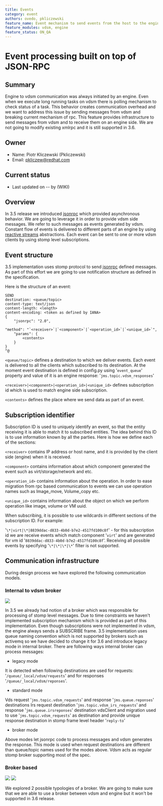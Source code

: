 ```yaml
---
title: Events
category: event
authors: ovedo, pkliczewski
feature_name: Event mechanism to send events from the host to the engine
feature_modules: vdsm, engine
feature_status: ON_QA
---
```


# Event processing built on top of JSON-RPC

## Summary

Engine to vdsm communication was always initiated by an engine. Even when we execute long running tasks on vdsm there is polling mechanism to check status of a task. This behavior creates communication overhead and we want to address this issue by sending messages from vdsm and breaking current mechanism of rpc. This feature provides infrastructure to send messages from vdsm and to receive them on an engine side. We are not going to modify existing xmlrpc and it is still supported in 3.6.

## Owner

*   Name: Piotr Kliczewski (Pkliczewski)
*   Email: <pkliczew@redhat.com>

## Current status

*   Last updated on -- by (WIKI)

## Overview

In 3.5 release we introduced [jsonrpc](/develop/release-management/features/infra/jsonrpc3.5.html) which provided asynchronous behavior.
We are going to leverage it in order to provide vdsm side messages.
We refer to such messages as events generated by vdsm. Constant flow of events is delivered to different parts of an engine by using
[reactive streams](http://www.reactive-streams.org/) abstractions.
Each event can be sent to one or more vdsm clients by using stomp level subscriptions.

## Event structure

3.5 implementation uses stomp protocol to send [jsonrpc](http://www.jsonrpc.org/specification) defined messages.
As part of this effort we are going to use notification structure as defined in the specification.

Here is the structure of an event:

```
SEND
destination: <queue/topic>
content-type: text/json
content-length: <length>
content-encoding: <token as defined by IANA>
{
    "jsonrpc": "2.0",
    "method": "`<receiver>`|`<component>`|`<operation_id>`|`<unique_id>`",
    "params": {
        <contents>
    }
}
^@
```

`<queue/topic>` defines a destination to which we deliver events. Each event is delivered to all the clients which subscribed to its destination.
At the moment event destination is defined in config.py using '`event_queue`' property and value of it is an engine response: '`jms.topic.vdsm_responses`'

`<receiver>|<component>|<operation_id>|<unique_id>` defines subscription id which is used to match engine side subscription.

`<contents>` defines the place where we send data as part of an event.

## Subscription identifier

Subscription ID is used to uniquely identify an event, so that the entity receiving it is able to match it to subscribed entities.
The idea behind this ID is to use information known by all the parties. Here is how we define each of the sections:

`<receiver>` contains IP address or host name, and it is provided by the client side (engine) when it is received.

`<component>` contains information about which component generated the event such as virt/storage/network and etc.

`<operation_id>` contains information about the operation. In order to ease migration from rpc based communication to events we can use operation names such as Image_move, Volume_copy etc.

`<unique_id>` contains information about the object on which we perform operation like image, volume or VM uuid.

When subscribing, it is possible to use wildcards in different sections of the subscription ID. For example:

'`\*|virt|\*|8839ddac-d833-4b0d-b7e2-4517fd100c8f`' - for this subscription id we are receive events which match component '`virt`' and
are generated for vm id '`8839ddac-d833-4b0d-b7e2-4517fd100c8f`'. 
Receiving all possible events by specifying '`\*|\*|\*|\*`' filter is not supported.

## Communication infrastructure

During design process we have explored the following communication models.

### Internal to vdsm broker

![](/images/wiki/Broker.png)

In 3.5 we already had notion of a broker which was responsible for processing of stomp level messages.
Due to time constraints we haven't implemented subscription mechanism which is provided as part of this implementation.
Even though subscriptions were not implemented in vdsm, the engine always sends a SUBSCRIBE frame.
3.5 implementation uses queue naming convention which is not supported by brokers such as activemq so we have decided to change it for 3.6 and introduce legacy mode in internal broker.
There are following ways internal broker can process messages:

*   legacy mode

It is detected when following destinations are used for requests: '`/queue/_local/vdsm/requests`' and for responses '`/queue/_local/vdsm/reponses`'.

*   standard mode

Vds request '`jms.topic.vdsm_requests`' and response '`jms.queue.reponses`' destinations
Irs request destination '`jms.topic.vdsm_irs_requests`' and response '`jms.queue.irsreponses`'
destination vdsClient and migration used to use '`jms.topic.vdsm_requests`' as destination and provide unique response destination in stomp frame level header '`reply-to`'

*   broker mode

Above modes let jsonrpc code to process messages and vdsm generates the response.
This mode is used when request destinations are different than queue/topic names used for the modes above.
Vdsm acts as regular stomp broker supporting most of the spec.

### Broker based

![](/images/wiki/Local_broker.png) ![](/images/wiki/Central_broker.png)

We explored 2 possible typologies of a broker. We are going to make sure that we are able to use a broker between vdsm and engine but it won't be supported in 3.6 release.

